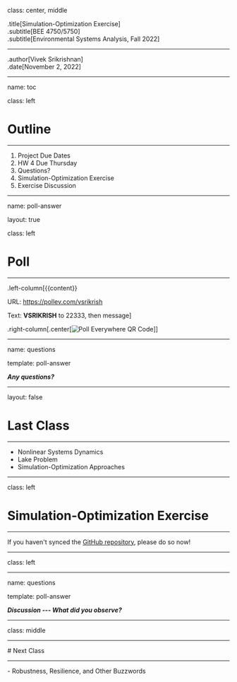class: center, middle

.title[Simulation-Optimization Exercise]
<br>
.subtitle[BEE 4750/5750]
<br>
.subtitle[Environmental Systems Analysis, Fall 2022]
<hr>
.author[Vivek Srikrishnan]
<br>
.date[November 2, 2022]

---
name: toc

class: left

# Outline
<hr>

1. Project Due Dates
2. HW 4 Due Thursday
3. Questions?
4. Simulation-Optimization Exercise
5. Exercise Discussion

---
name: poll-answer

layout: true

class: left

# Poll
<hr>

.left-column[{{content}}

URL: <https://pollev.com/vsrikrish>

Text: **VSRIKRISH** to 22333, then message]

.right-column[.center[![Poll Everywhere QR Code](figures/vsrikrish-polleverywhere.png)]]

---
name: questions

template: poll-answer

***Any questions?***

---
layout: false

# Last Class
<hr>

- Nonlinear Systems Dynamics
- Lake Problem
- Simulation-Optimization Approaches

---
class: left

# Simulation-Optimization Exercise
<hr>

If you haven't synced the [GitHub repository](https://github.com/BEE4750/class-exercises), please do so now!

---
class: left

---
name: questions

template: poll-answer

***Discussion --- What did you observe?***


---
class: middle

<hr>
# Next Class
<hr>
- Robustness, Resilience, and Other Buzzwords